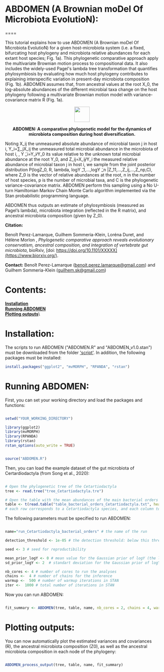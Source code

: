 # ABDOMEN (A Brownian moDel Of Microbiota EvolutioN):

====




This tutorial explains how to use ABDOMEN (A Brownian moDel Of Microbiota EvolutioN) for a given host-microbiota system (i.e. a fixed, bifurcating host phylogeny and microbiota relative abundances for each extant host species; Fig. 1a). This phylogenetic comparative approach apply the multivariate Brownian motion process to compositional data. It also includes the widely-used Pagel's lambda tree transformation that quantifies phylosymbiosis by evaluating how much host phylogeny contributes to explaining interspecific variation in present-day microbiota composition (Fig. 1b). ABDOMEN assumes that, from ancestral values at the root X_0, the log-absolute abundances of the different microbial taxa change on the host phylogeny following a multivariate Brownian motion model with variance-covariance matrix R (Fig. 1a). 

<p align="center">
    <img src="https://github.com/BPerezLamarque/ABDOMEN/blob/master/example/ABDOMEN.jpg" width="50">
</p>

<p align="center">
    <b>ABDOMEN: A comparative phylogenetic model for the dynamics of microbiota composition during host diversification.</b>
</p>


Noting X_ij the unmeasured absolute abundance of microbial taxon j in host i, Y_i=∑_jX_ij  the unmeasured total microbial abundance in the microbiota of host i, , Y ̃_i=Y_i⁄Y_0  its value relative to the unknown total microbial abundance at the root Y_0,  and Z_ij=X_ij⁄Y_i  the measured relative abundance of microbial taxon j in host i, we sample from the joint posterior distribution P(log⁡Z_0, R, lambda, log⁡Y ̃_1,...,log⁡Y ̃_n |Z_11,…,Z_ij,…,Z_np,C), where Z_0 is the vector of relative abundances at the root, n in the number of host species, p is the number of microbial taxa, and C is the phylogenetic variance-covariance matrix. ABDOMEN perform this sampling using a No U-turn Hamiltonian Markov Chain Monte Carlo algorithm implemented via the Stan probabilistic programming language. 

ABDOMEN thus outputs  an estimate of phylosymbiosis (measured as Pagel’s lambda), microbiota integration (reflected in the R matrix), and ancestral microbiota composition (given by Z_0). 



**Citation:** 


Benoît Perez-Lamarque, Guilhem Sommeria-Klein, Loréna Duret, and Hélène Morlon
,
*Phylogenetic comparative approach reveals evolutionary conservatism, ancestral composition, and integration of vertebrate gut microbiota*, bioRxiv, [doi: https://doi.org/10.1101/XXXXX](https://www.biorxiv.org/).


**Contact:** Benoît Perez-Lamarque (benoit.perez.lamarque@gmail.com) and Guilhem Sommeria-Klein (guilhem.sk@gmail.com)




# Contents:
**[Installation](#installation)**\
**[Running ABDOMEN](#running-abdomen)**\
**[Plotting outputs](#plotting-outputs)**\


# Installation:


The scripts to run ABDOMEN ("ABDOMEN.R" and "ABDOMEN_v1.0.stan") must be downloaded from the folder ['script'](github/XXX). 
In addition, the following packages must be installed:

```r
install.packages("ggplot2", "mvMORPH", "RPANDA", "rstan")

```



# Running ABDOMEN:



First, you can set your working directory and load the packages and functions:

```r

setwd("YOUR_WORKING_DIRECTORY")

library(ggplot2)
library(mvMORPH)
library(RPANDA)
library(rstan)
rstan_options(auto_write = TRUE)


source("ABDOMEN.R")

```

Then, you can load the example dataset of the gut microbiota of Certardiodactyla (from Song et al., 2020): 

```r

# Open the phylogenetic tree of the Cetartiodactyla
tree <- read.tree("tree_Cetartiodactyla.tre")

# Open the table with the mean abundances of the main bacterial orders in the gut microbiota of each Cetartiodactyla species
table <- t(read.table("table_bacterial_orders_Cetartiodactyla.txt", header=TRUE, sep="\t"))
# each row corresponds to a Cetartiodactyla species, and each column to a bacterial order

```


The following parameters must be specified to run ABDOMEN:

```r

name="run_Cetartiodactyla_bacterial_orders" # the name of the run

detection_threshold <- 1e-05 # the detection threshold: below this threshold, we assume that we cannot detect a given microbial taxa. Then, all relative abundances below this threshold are set to this threshold. 

seed <- 3 # seed for reproductibility

mean_prior_logY <- 0 # mean value for the Gaussian prior of logY (the latent variable that correspond to the total microbial abundances, relative to the ancestral ones)
sd_prior_logY <- 2  # standart deviation for the Gaussian prior of logY (the latent variable that correspond to the total microbial abundances, relative to the ancestral ones)

nb_cores <- 4 # number of cores to run the analyses
chains <-  4 # number of chains for the inference
warmup <-  500 # number of warmup iterations in STAN
iter <-  1000 # total number of iterations in STAN

```

Now you can run ABDOMEN: 

```r

fit_summary <- ABDOMEN(tree, table, name, nb_cores = 2, chains = 4, warmup = 1000, iter = 2000)

```

# Plotting outputs:

You can now automatically plot the estimated variances and covariances (R), the ancestral microbiota composition (Z0), as well as the ancestral microbiota composition in each node of the phylogeny:

```r

ABDOMEN_process_output(tree, table, name, fit_summary)

```
